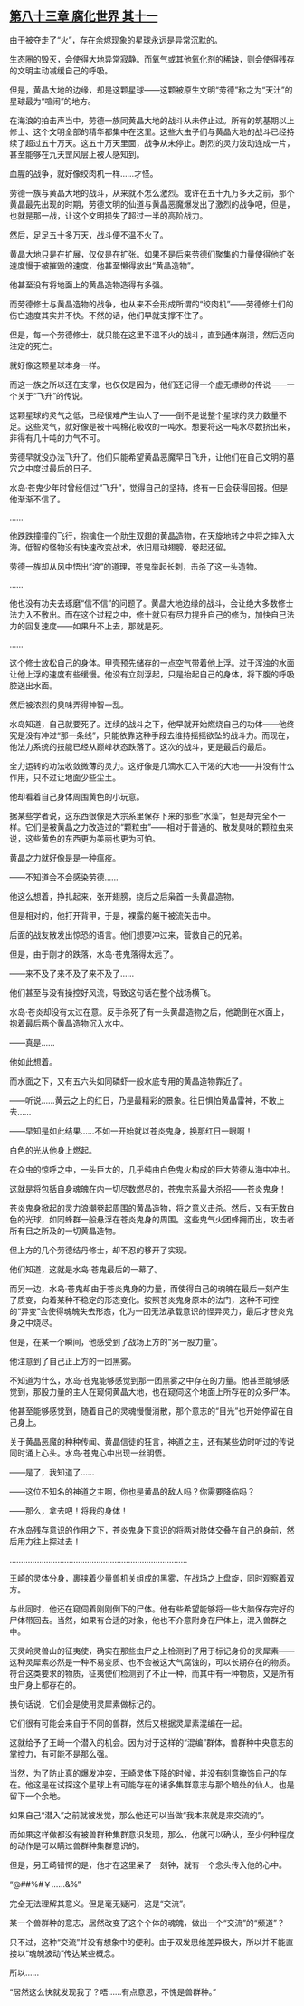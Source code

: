 ## [第八十三章 腐化世界 其十一](https://www.xxbiquge.com/11_11207/9209974.html)


  由于被夺走了“火”，存在余烬现象的星球永远是异常沉默的。

  生态圈的毁灭，会使得大地异常寂静。而氧气或其他氧化剂的稀缺，则会使得残存的文明主动减缓自己的呼吸。

  但是，黄晶大地的边缘，却是这颗星球——这颗被原生文明“劳德”称之为“天汢”的星球最为“喧闹”的地方。

  在海浪的拍击声当中，劳德一族同黄晶大地的战斗从未停止过。所有的筑基期以上修士、这个文明全部的精华都集中在这里。这些大虫子们与黄晶大地的战斗已经持续了超过五十万天。这五十万天里面，战争从未停止。剧烈的灵力波动连成一片，甚至能够在九天罡风层上被人感知到。

  血腥的战争，就好像绞肉机一样……才怪。

  劳德一族与黄晶大地的战斗，从来就不怎么激烈。或许在五十九万多天之前，那个黄晶最先出现的时期，劳德文明的仙道与黄晶恶魔爆发出了激烈的战争吧，但是，也就是那一战，让这个文明损失了超过一半的高阶战力。

  然后，足足五十多万天，战斗便不温不火了。

  黄晶大地只是在扩展，仅仅是在扩张。如果不是后来劳德们聚集的力量使得他扩张速度慢于被摧毁的速度，他甚至懒得放出“黄晶造物”。

  他甚至没有将地面上的黄晶造物造得有多强。

  而劳德修士与黄晶造物的战争，也从来不会形成所谓的“绞肉机”——劳德修士们的伤亡速度其实并不快。不然的话，他们早就支撑不住了。

  但是，每一个劳德修士，就只能在这里不温不火的战斗，直到通体崩溃，然后迈向注定的死亡。

  就好像这颗星球本身一样。

  而这一族之所以还在支撑，也仅仅是因为，他们还记得一个虚无缥缈的传说——一个关于“飞升”的传说。

  这颗星球的灵气之低，已经很难产生仙人了——倒不是说整个星球的灵力数量不足。这些灵气，就好像是被十吨棉花吸收的一吨水。想要将这一吨水尽数挤出来，非得有几十吨的力气不可。

  劳德早就没办法飞升了。他们只能希望黄晶恶魔早日飞升，让他们在自己文明的墓穴之中度过最后的日子。

  水岛·苍鬼少年时曾经信过“飞升”，觉得自己的坚持，终有一日会获得回报。但是他渐渐不信了。

  ……

  他跌跌撞撞的飞行，抱擒住一个肋生双翅的黄晶造物，在天旋地转之中将之摔入大海。低智的怪物没有快速改变战术，依旧扇动翅膀，卷起还留。

  劳德一族却从风中悟出“浪”的道理，苍鬼举起长刺，击杀了这一头造物。

  ……

  他也没有功夫去琢磨“信不信”的问题了。黄晶大地边缘的战斗，会让绝大多数修士法力入不敷出。而在这个过程之中，修士就只有尽力提升自己的修为，加快自己法力的回复速度——如果升不上去，那就是死。

  ……

  这个修士放松自己的身体。甲壳预先储存的一点空气带着他上浮。过于浑浊的水面让他上浮的速度有些缓慢。他没有立刻浮起，只是抬起自己的身体，将下腹的呼吸腔送出水面。

  然后被浓烈的臭味弄得神智一乱。

  水岛知道，自己就要死了。连续的战斗之下，他早就开始燃烧自己的功体——他终究是没有冲过“那一条线”，只能依靠这种手段去维持摇摇欲坠的战斗力。而现在，他法力系统的技能已经从巅峰状态跌落了。这次的战斗，更是最后的最后。

  全力运转的功法收敛微薄的灵力。这好像是几滴水汇入干渴的大地——并没有什么作用，只不过让地面少些尘土。

  他却看着自己身体周围黄色的小玩意。

  据某些学者说，这东西很像是大宗系里保存下来的那些“水藻”，但是却完全不一样。它们是被黄晶之力改造过的“颗粒虫”——相对于普通的、散发臭味的颗粒虫来说，这些黄色的东西更为美丽也更为可怕。

  黄晶之力就好像是是一种瘟疫。

  ——不知道会不会感染劳德……

  他这么想着，挣扎起来，张开翅膀，绕后之后枭首一头黄晶造物。

  但是相对的，他打开背甲，于是，裸露的躯干被流矢击中。

  后面的战友散发出惊恐的语言。他们想要冲过来，营救自己的兄弟。

  但是，由于刚才的跌落，水岛·苍鬼落得太远了。

  ——来不及了来不及了来不及了……

  他们甚至与没有操控好风流，导致这句话在整个战场横飞。

  水岛·苍炎却没有太过在意。反手杀死了有一头黄晶造物之后，他跪倒在水面上，抱着最后两个黄晶造物沉入水中。

  ——真是……

  他如此想着。

  而水面之下，又有五六头如同磷虾一般水底专用的黄晶造物靠近了。

  ——听说……黄云之上的红日，乃是最精彩的景象。往日惧怕黄晶雷神，不敢上去……

  ——早知是如此结果……不如一开始就以苍炎鬼身，换那红日一眼啊！

  白色的光从他身上燃起。

  在众虫的惊呼之中，一头巨大的，几乎纯由白色鬼火构成的巨大劳德从海中冲出。

  这就是将包括自身魂魄在内一切尽数燃尽的，苍鬼宗系最大杀招——苍炎鬼身！

  苍炎鬼身掀起的灵力浪潮卷起周围的黄晶造物，将之意义击杀。然后，又有无数白色的光球，如同蜂群一般悬浮在苍炎鬼身的周围。这些鬼气火团蜂拥而出，攻击者所有目之所及的一切黄晶造物。

  但上方的几个劳德结丹修士，却不忍的移开了实现。

  他们知道，这就是水岛·苍鬼最后的一幕了。

  而另一边，水岛·苍鬼却由于苍炎鬼身的力量，而使得自己的魂魄在最后一刻产生了质变，向着某种不稳定的形态变化。按照苍炎鬼身原本的法门，这种不可控的“异变”会使得魂魄失去形态，化为一团无法承载意识的怪异灵力，最后才苍炎鬼身之中烧尽。

  但是，在某一个瞬间，他感受到了战场上方的“另一股力量”。

  他注意到了自己正上方的一团黑雾。

  不知道为什么，水岛·苍鬼能够感觉到那一团黑雾之中存在的力量。他甚至能够感觉到，那股力量的主人在窥伺黄晶大地，也在窥伺这个地面上所存在的众多尸体。

  他甚至能够感觉到，随着自己的灵魂慢慢消散，那个意志的“目光”也开始停留在自己身上。

  关于黄晶恶魔的种种传闻、黄晶信徒的狂言，神道之主，还有某些幼时听过的传说同时涌上心头。水岛·苍鬼心中出现一丝明悟。

  ——是了，我知道了……

  ——这位不知名的神道之主啊，你也是黄晶的敌人吗？你需要降临吗？

  ——那么，拿去吧！将我的身体！

  在水岛残存意识的作用之下，苍炎鬼身下意识的将两对肢体交叠在自己的身前，然后用力往上探过去！

  ……………………………………………………………………

  王崎的灵体分身，裹挟着少量兽机关组成的黑雾，在战场之上盘旋，同时观察着双方。

  与此同时，他还在窥伺着刚刚倒下的尸体。他有些希望能够将一些大脑保存完好的尸体带回去。当然，如果有合适的对象，他也不介意附身在尸体上，混入兽群之中。

  天灵岭灵兽山的征夷使，确实在那些虫尸之上检测到了用于标记身份的灵犀素——这种灵犀素必然是一种不易变质、也不会被这大气腐蚀的，可以长期存在的物质。符合这类要求的物质，征夷使们检测到了不止一种，而其中有一种物质，又是所有虫尸身上都存在的。

  换句话说，它们会是使用灵犀素做标记的。

  它们很有可能会来自于不同的兽群，然后又根据灵犀素混编在一起。

  这就给予了王崎一个潜入的机会。因为对于这样的“混编”群体，兽群种中央意志的掌控力，有可能不是那么强。

  当然，为了防止真的爆发冲突，王崎灵体下降的时候，并没有刻意掩饰自己的存在。他这是在试探这个星球上有可能存在的诸多集群意志与那个暗处的仙人，也是留下一个余地。

  如果自己“潜入”之前就被发觉，那么他还可以当做“我本来就是来交流的”。

  而如果这样做都没有被兽群种集群意识发现，那么，他就可以确认，至少何种程度的动作是可以瞒过兽群种集群意识的。

  但是，另王崎错愕的是，他才在这里呆了一刻钟，就有一个念头传入他的心中。

  “@##%#￥……&amp;%”

  完全无法理解其意义。但是毫无疑问，这是“交流”。

  某一个兽群种的意志，居然改变了这个个体的魂魄，做出一个“交流”的“频道”？

  只不过，这种“交流”并没有想象中的便利。由于双发思维差异极大，所以并不能直接以“魂魄波动”传达某些概念。

  所以……

  “居然这么快就发现我了？唔……有点意思，不愧是兽群种。”
